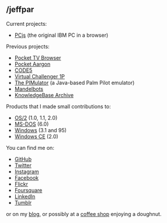 ## /jeffpar

Current projects:

- [PCjs](https://www.pcjs.org/) (the original IBM PC in a browser)

Previous projects:

- [Pocket TV Browser](https://web.archive.org/web/20040604083418/http://www.doublebit.com:80/ptvb/)
- [Pocket Aargon](https://web.archive.org/web/20040627193028/http://www.doublebit.com:80/aargon/)
- [CODE5](https://web.archive.org/web/20040823231821/http://www.doublebit.com:80/code5/)
- [Virtual Challenger 1P](https://web.archive.org/web/20040815231600/http://www.doublebit.com:80/archives/software/challenger1p/)
- [The PIMulator](https://web.archive.org/web/20040904150821/http://www.doublebit.com:80/pimulator/) (a Java-based Palm Pilot emulator)
- [Mandelbots](http://www.mandelbot.net/)
- [KnowledgeBase Archive](https://jeffpar.github.io/kbarchive/)

Products that I made small contributions to:

- [OS/2](https://en.wikipedia.org/wiki/OS/2) (1.0, 1.1, 2.0)
- [MS-DOS](https://en.wikipedia.org/wiki/MS-DOS) (6.0)
- [Windows](https://en.wikipedia.org/wiki/Microsoft_Windows) (3.1 and 95)
- [Windows CE](https://en.wikipedia.org/wiki/Windows_Embedded_Compact) (2.0)

You can find me on:

- [GitHub](https://github.com/jeffpar)
- [Twitter](https://twitter.com/jeffpar)
- [Instagram](https://www.instagram.com/jeffpar/)
- [Facebook](https://www.facebook.com/jeffpar)
- [Flickr](https://www.flickr.com/photos/jeffpar)
- [Foursquare](https://foursquare.com/jeffpar)
- [LinkedIn](https://www.linkedin.com/in/jeffpar/)
- [Tumblr](https://www.tumblr.com/blog/jeffpar)

or on my [blog](blog/), or possibly at a [coffee shop](http://www.toppotdoughnuts.com/) enjoying a doughnut.
